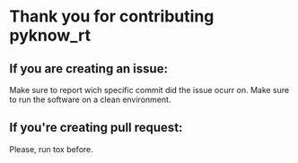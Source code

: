 Thank you for contributing pyknow_rt
========================================================

## If you are creating an issue:

Make sure to report wich specific commit did the issue ocurr on.
Make sure to run the software on a clean environment.

## If you're creating pull request:

Please, run tox before.
